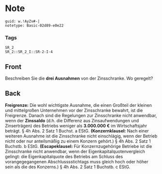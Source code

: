 # Note
```
guid: w.!AyZv#-|
notetype: Basic-02d89-e0e22
```

### Tags
```
SR_2
SR_2::SR_2_I::SR-2-I-4
```

## Front
Beschreiben Sie die <b>drei Ausnahmen</b> von der Zinsschranke. Wo
geregelt?

## Back
<b>Freigrenze:</b> Die wohl wichtigste Ausnahme, die einen Großteil
der kleinen und mittelgroßen Unternehmen vor der Zinsschranke
bewahrt, ist die Freigrenze. Danach sind die Regelungen zur
Zinsschranke nicht anwendbar, wenn der <b>Zinssaldo</b> (d.h. die
Differenz aus Zinsaufwendungen und Zinserträgen) des Betriebs
weniger als <b>3.000.000 €</b> im Wirtschaftsjahr beträgt. § 4h
Abs. 2 Satz 1 Buchst. a EStG. <b>(Konzernklausel:</b> Nach einer
weiteren Ausnahme ist die Zinsschranke nicht einschlägig, wenn der
Betrieb nicht oder nur anteilsmäßig zu einem Konzern gehört.) § 4h
Abs. 2 Satz 1 Buchstb. b EStG. <b>(Escapeklausel:</b> Für
Konzernzugehörige Betriebe ist die Zinsschranke nicht anwendbar,
wenn der Eigenkapitalquotenvergleich gelingt: die Eigenkapitalquote
des Betriebs am Schluss des vorangegegangenen Abschlusssstichtags
muss gleich hoch oder höher sein als die des Konzerns.) § 4h Abs. 2
Satz 1 Buchstb. c EStG.
